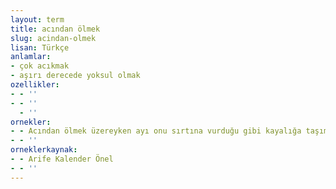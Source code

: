 ```yaml
---
layout: term
title: acından ölmek
slug: acindan-olmek
lisan: Türkçe
anlamlar:
- çok acıkmak
- aşırı derecede yoksul olmak
ozellikler:
- - ''
- - ''
  - ''
ornekler:
- - Acından ölmek üzereyken ayı onu sırtına vurduğu gibi kayalığa taşımış.
- - ''
orneklerkaynak:
- - Arife Kalender Önel
- - ''
---
```

